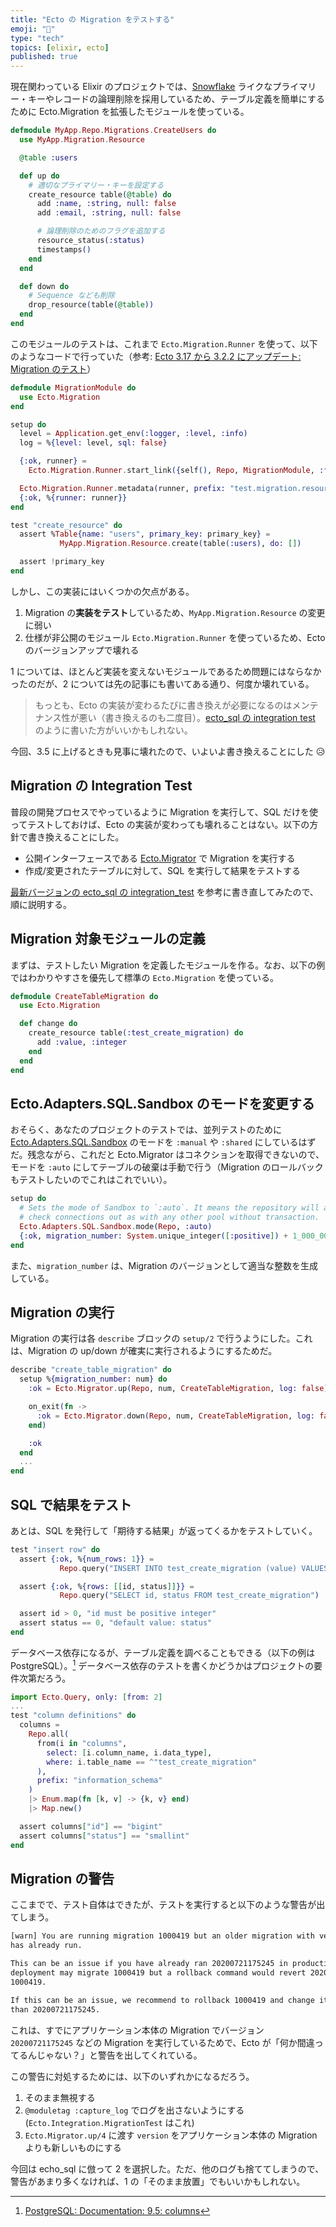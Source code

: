 ```yaml
---
title: "Ecto の Migration をテストする"
emoji: "🔫"
type: "tech"
topics: [elixir, ecto]
published: true
---
```


現在関わっている Elixir のプロジェクトでは、[Snowflake](https://blog.twitter.com/engineering/en_us/a/2010/announcing-snowflake.html) ライクなプライマリー・キーやレコードの論理削除を採用しているため、テーブル定義を簡単にするために Ecto.Migration を拡張したモジュールを使っている。

```elixir
defmodule MyApp.Repo.Migrations.CreateUsers do
  use MyApp.Migration.Resource

  @table :users

  def up do
    # 適切なプライマリー・キーを設定する
    create_resource table(@table) do
      add :name, :string, null: false
      add :email, :string, null: false

      # 論理削除のためのフラグを追加する
      resource_status(:status)
      timestamps()
    end
  end

  def down do
    # Sequence なども削除
    drop_resource(table(@table))
  end  
end
```

このモジュールのテストは、これまで `Ecto.Migration.Runner` を使って、以下のようなコードで行っていた（参考:  [Ecto 3.17 から 3.2.2 にアップデート: Migration のテスト](https://qiita.com/ishikawa@github/items/a13377036c42e05d7043)）

```elixir
defmodule MigrationModule do
  use Ecto.Migration
end

setup do
  level = Application.get_env(:logger, :level, :info)
  log = %{level: level, sql: false}

  {:ok, runner} =
    Ecto.Migration.Runner.start_link({self(), Repo, MigrationModule, :forward, :up, log})

  Ecto.Migration.Runner.metadata(runner, prefix: "test.migration.resource")
  {:ok, %{runner: runner}}
end

test "create_resource" do
  assert %Table{name: "users", primary_key: primary_key} =
           MyApp.Migration.Resource.create(table(:users), do: [])

  assert !primary_key
end
```

しかし、この実装にはいくつかの欠点がある。

1. Migration の**実装をテスト**しているため、`MyApp.Migration.Resource` の変更に弱い
2. 仕様が非公開のモジュール `Ecto.Migration.Runner` を使っているため、Ecto のバージョンアップで壊れる

1 については、ほとんど実装を変えないモジュールであるため問題にはならなかったのだが、2 については先の記事にも書いてある通り、何度か壊れている。

> もっとも、Ecto の実装が変わるたびに書き換えが必要になるのはメンテナンス性が悪い（書き換えるのも二度目）。[ecto_sql の integration test](https://github.com/elixir-ecto/ecto_sql/blob/980d67688ee41b5fd1def604b93f3dc2cd4d4548/integration_test/sql/migration.exs) のように書いた方がいいかもしれない。

今回、3.5 に上げるときも見事に壊れたので、いよいよ書き換えることにした 😥

## Migration の Integration Test

普段の開発プロセスでやっているように Migration を実行して、SQL だけを使ってテストしておけば、Ecto の実装が変わっても壊れることはない。以下の方針で書き換えることにした。

- 公開インターフェースである [Ecto.Migrator](https://hexdocs.pm/ecto_sql/Ecto.Migrator.html) で Migration を実行する
- 作成/変更されたテーブルに対して、SQL を実行して結果をテストする

[最新バージョンの ecto_sql の integration_test](https://github.com/elixir-ecto/ecto_sql/blob/980d67688ee41b5fd1def604b93f3dc2cd4d4548/integration_test/sql/migration.exs) を参考に書き直してみたので、順に説明する。

## Migration 対象モジュールの定義

まずは、テストしたい Migration を定義したモジュールを作る。なお、以下の例ではわかりやすさを優先して標準の `Ecto.Migration` を使っている。

```elixir
defmodule CreateTableMigration do
  use Ecto.Migration

  def change do
    create_resource table(:test_create_migration) do
      add :value, :integer
    end
  end
end
```

## Ecto.Adapters.SQL.Sandbox のモードを変更する

おそらく、あなたのプロジェクトのテストでは、並列テストのために [Ecto.Adapters.SQL.Sandbox](https://hexdocs.pm/ecto_sql/Ecto.Adapters.SQL.Sandbox.html) のモードを `:manual` や `:shared` にしているはずだ。残念ながら、これだと Ecto.Migrator はコネクションを取得できないので、モードを `:auto` にしてテーブルの破棄は手動で行う（Migration のロールバックもテストしたいのでこれはこれでいい）。

```elixir
setup do
  # Sets the mode of Sandbox to `:auto`. It means the repository will automatically
  # check connections out as with any other pool without transaction.
  Ecto.Adapters.SQL.Sandbox.mode(Repo, :auto)
  {:ok, migration_number: System.unique_integer([:positive]) + 1_000_000}
end
```

また、`migration_number` は、Migration のバージョンとして適当な整数を生成している。

## Migration の実行

Migration の実行は各 `describe` ブロックの `setup/2` で行うようにした。これは、Migration の up/down が確実に実行されるようにするためだ。

```elixir
describe "create_table_migration" do
  setup %{migration_number: num} do
    :ok = Ecto.Migrator.up(Repo, num, CreateTableMigration, log: false)

    on_exit(fn ->
      :ok = Ecto.Migrator.down(Repo, num, CreateTableMigration, log: false)
    end)

    :ok
  end
  ...
end
```

## SQL で結果をテスト

あとは、SQL を発行して「期待する結果」が返ってくるかをテストしていく。

```elixir
test "insert row" do
  assert {:ok, %{num_rows: 1}} =
           Repo.query("INSERT INTO test_create_migration (value) VALUES (1)")

  assert {:ok, %{rows: [[id, status]]}} =
           Repo.query("SELECT id, status FROM test_create_migration")

  assert id > 0, "id must be positive integer"
  assert status == 0, "default value: status"
end
```

データベース依存になるが、テーブル定義を調べることもできる（以下の例は PostgreSQL）。[^1] データベース依存のテストを書くかどうかはプロジェクトの要件次第だろう。

```elixir
import Ecto.Query, only: [from: 2]
...
test "column definitions" do
  columns =
    Repo.all(
      from(i in "columns",
        select: [i.column_name, i.data_type],
        where: i.table_name == ^"test_create_migration"
      ),
      prefix: "information_schema"
    )
    |> Enum.map(fn [k, v] -> {k, v} end)
    |> Map.new()

  assert columns["id"] == "bigint"
  assert columns["status"] == "smallint"
end
```

## Migration の警告

ここまでで、テスト自体はできたが、テストを実行すると以下のような警告が出てしまう。

```bash
[warn] You are running migration 1000419 but an older migration with version 20200721175245 
has already run.

This can be an issue if you have already ran 20200721175245 in production because a new
deployment may migrate 1000419 but a rollback command would revert 20200721175245 instead of
1000419.

If this can be an issue, we recommend to rollback 1000419 and change it to a version later
than 20200721175245.
```

これは、すでにアプリケーション本体の Migration でバージョン `20200721175245` などの Migration を実行しているためで、Ecto が「何か間違ってるんじゃない？」と警告を出してくれている。

この警告に対処するためには、以下のいずれかになるだろう。

1. そのまま無視する
2. `@moduletag :capture_log` でログを出さないようにする (`Ecto.Integration.MigrationTest` はこれ)
3. `Ecto.Migrator.up/4` に渡す `version` をアプリケーション本体の Migration よりも新しいものにする

今回は echo_sql に倣って 2 を選択した。ただ、他のログも捨ててしまうので、警告があまり多くなければ、1 の「そのまま放置」でもいいかもしれない。

[^1]: [PostgreSQL: Documentation: 9.5: columns](https://www.postgresql.org/docs/9.5/infoschema-columns.html)